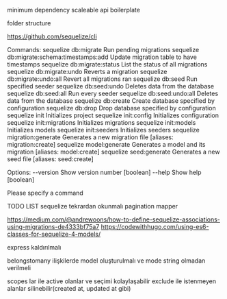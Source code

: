 minimum dependency
scaleable api boilerplate


folder structure


https://github.com/sequelize/cli

Commands:
  sequelize db:migrate                        Run pending migrations
  sequelize db:migrate:schema:timestamps:add  Update migration table to have timestamps
  sequelize db:migrate:status                 List the status of all migrations
  sequelize db:migrate:undo                   Reverts a migration
  sequelize db:migrate:undo:all               Revert all migrations ran
  sequelize db:seed                           Run specified seeder
  sequelize db:seed:undo                      Deletes data from the database
  sequelize db:seed:all                       Run every seeder
  sequelize db:seed:undo:all                  Deletes data from the database
  sequelize db:create                         Create database specified by configuration
  sequelize db:drop                           Drop database specified by configuration
  sequelize init                              Initializes project
  sequelize init:config                       Initializes configuration
  sequelize init:migrations                   Initializes migrations
  sequelize init:models                       Initializes models
  sequelize init:seeders                      Initializes seeders
  sequelize migration:generate                Generates a new migration file      [aliases: migration:create]
  sequelize model:generate                    Generates a model and its migration [aliases: model:create]
  sequelize seed:generate                     Generates a new seed file           [aliases: seed:create]

Options:
  --version  Show version number                                                  [boolean]
  --help     Show help                                                            [boolean]

Please specify a command


TODO LIST
sequelize tekrardan okunmalı
pagination mapper

https://medium.com/@andrewoons/how-to-define-sequelize-associations-using-migrations-de4333bf75a7
https://codewithhugo.com/using-es6-classes-for-sequelize-4-models/

express kaldırılmalı


belongstomany ilişkilerde model oluşturulmalı ve mode string olmadan verilmeli

scopes lar ile active olanlar ve seçimi kolaylaşabilir
exclude ile istenmeyen alanlar silinebilir(created at, updated at gibi)

